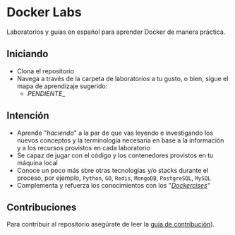 # Docker Labs

Laboratorios y guías en español para aprender Docker de manera práctica.

## Iniciando

- Clona el repositorio
- Navega a través de la carpeta de laboratorios a tu gusto, o bien, sigue el mapa de aprendizaje sugerido:
  - _PENDIENTE__

## Intención

- Aprende "_haciendo_" a la par de que vas leyendo e investigando los nuevos conceptos y la terminología necesaria en base a la información y a los recursos provistos en cada laboratorio
- Se capaz de jugar con el código y los contenedores provistos en tu máquina local
- Conoce un poco más sbre otras tecnologías y/o stacks durante el proceso, por ejemplo, `Python`, `GO`, `Redis`, `MongoDB`, `PostgreSQL`, `MySQL`
- Complementa y refuerza los conocimientos con los "[_Dockercises_](https://github.com/AnhellO/dockercises)"

## Contribuciones

Para contribuir al repositorio asegúrate de leer la [guía de contribución](CONTRIBUTING.md)).
